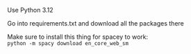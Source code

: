 Use Python 3.12

Go into requirements.txt and download all the packages there

Make sure to install this thing for spacey to work:
<br>```python -m spacy download en_core_web_sm```